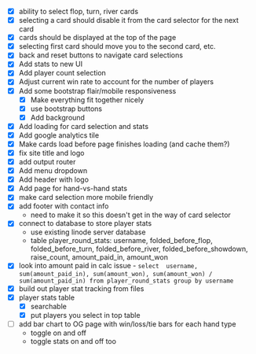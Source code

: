 - [x] ability to select flop, turn, river cards
- [x] selecting a card should disable it from the card selector for the next card
- [x] cards should be displayed at the top of the page
- [x] selecting first card should move you to the second card, etc.
- [x] back and reset buttons to navigate card selections
- [x] Add stats to new UI
- [x] Add player count selection
- [x] Adjust current win rate to account for the number of players
- [x] Add some bootstrap flair/mobile responsiveness
  - [x] Make everything fit together nicely
  - [x] use bootstrap buttons
  - [x] Add background
- [x] Add loading for card selection and stats
- [x] Add google analytics tile
- [x] Make cards load before page finishes loading (and cache them?)
- [x] fix site title and logo
- [x] add output router
- [x] Add menu dropdown
- [x] Add header with logo
- [x] Add page for hand-vs-hand stats
- [x] make card selection more mobile friendly
- [x] add footer with contact info
  - need to make it so this doesn't get in the way of card selector
- [x] connect to database to store player stats
  - use existing linode server database
  - table player_round_stats: username, folded_before_flop, folded_before_turn, folded_before_river, folded_before_showdown, raise_count, amount_paid_in, amount_won
- [x] look into amount paid in calc issue - `select  username, sum(amount_paid_in), sum(amount_won), sum(amount_won) / sum(amount_paid_in) from player_round_stats group by username`
- [x] build out player stat tracking from files
- [x] player stats table
  - [x] searchable
  - [x] put players you select in top table
- [ ] add bar chart to OG page with win/loss/tie bars for each hand type
  - toggle on and off
  - toggle stats on and off too
